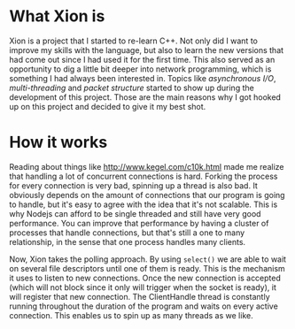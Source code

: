 # What Xion is
Xion is a project that I started to re-learn C++. Not only did I want to improve my skills with the language, but also to learn the new versions that had come out since I had used it for the first time. This also served as an opportunity to dig a little bit deeper into network programming, which is something I had always been interested in. Topics like _asynchronous I/O_, _multi-threading_ and _packet structure_ started to show up during the development of this project. Those are the main reasons why I got hooked up on this project and decided to give it my best shot.

# How it works  
Reading about things like http://www.kegel.com/c10k.html made me realize that handling a lot of concurrent connections is hard. Forking the process for every connection is very bad, spinning up a thread is also bad. It obviously depends on the amount of connections that our program is going to handle, but it's easy to agree with the idea that it's not scalable. This is why Nodejs can afford to be single threaded and still have very good performance. You can improve that performance by having a cluster of processes that handle connections, but that's still a one to many relationship, in the sense that one process handles many clients. 
  
Now, Xion takes the polling approach. By using ```select()``` we are able to wait on several file descriptors until one of them is ready. This is the mechanism it uses to listen to new connections. Once the new connection is accepted (which will not block since it only will trigger when the socket is ready), it will register that new connection. The ClientHandle thread is constantly running throughout the duration of the program and waits on every active connection. This enables us to spin up as many threads as we like.
